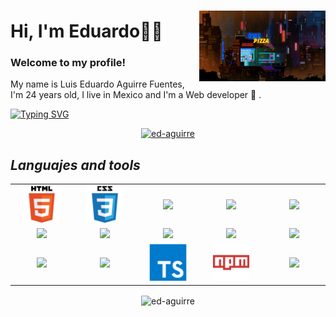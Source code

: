 ### 
<img align='right' src="https://github.com/ed-aguirre/ed-aguirre/blob/main/gifs/lofi-hip-hop.gif"
width='40%'>
     
<h1 align='left'>Hi, I'm Eduardo🐱‍💻</h1>
<h3 align='left'> 
  Welcome to my profile! 
</h3>
My name is Luis Eduardo Aguirre Fuentes, I'm 24 years old, I live in Mexico and I'm a Web developer 🧡 .

[![Typing SVG](https://readme-typing-svg.herokuapp.com?font=console&color=%23F77F0C&width=650&lines=The+most+interesting+thing+in+life+is+living+it+%F0%9F%8C%86%E2%9C%A8)](https://git.io/typing-svg)

<p align="center"> <a href="https://github.com/ryo-ma/github-profile-trophy">
  <img src="https://github-profile-trophy.vercel.app/?username=ed-aguirre&title=MultiLanguage,Commits,Repositories,Followers,PullRequest&theme=juicyfresh" alt="ed-aguirre" /></a>
</p>

<h2 align='left'><i>Languajes and tools</i></h2>
<table width="100" align="center">
<tr>
   <td align='center' width="190">
        <img src="https://raw.githubusercontent.com/devicons/devicon/master/icons/html5/html5-original-wordmark.svg" width="60">
    </td>
    <td align='center' width="190" >
        <img src="https://raw.githubusercontent.com/devicons/devicon/0d6c64dbbf311879f7d563bfc3ccf559f9ed111c/icons/css3/css3-original-wordmark.svg" width="60">
    </td>
    <td align='center' width="190">
        <img src="https://github.com/abranhe/programming-languages-logos/blob/master/src/javascript/javascript.svg" width="60">
    </td>
     <td align='center' width="190">
        <img src="https://github.com/detain/svg-logos/blob/master/svg/git.svg" width="60">
    </td>
    <td align='center' width="190">
        <img src="https://github.com/prplx/svg-logos/blob/master/svg/angular.svg" width="60">
    </td>
</tr>
<tr>
    <td align='center'>
        <img src="https://www.vectorlogo.zone/logos/laravel/laravel-ar21.svg" width="100">
    </td>
    <td align='center'>
        <img src="https://www.vectorlogo.zone/logos/nodejs/nodejs-ar21.svg">
    </td>
    <td align='center'>
        <img src="https://www.vectorlogo.zone/logos/mongodb/mongodb-ar21.svg">
    </td>
    <td align='center'>
        <img src="https://raw.githubusercontent.com/sammwyy/sammwyy/master/skills/mysql.png" height="60"wifth="60">
    </td>
    <td align='center'>
        <img src="https://www.vectorlogo.zone/logos/ionicframework/ionicframework-ar21.svg" width="100">
    </td>
</tr>
<tr>
    <td align='center' width="190">
        <img src="https://raw.githubusercontent.com/abranhe/programming-languages-logos/master/src/java/java.svg" width="60">
    </td>
	<td align='center' width="190">
        <img src="https://www.vectorlogo.zone/logos/ubuntu/ubuntu-ar21.svg" width="100">
    </td>
	<td align='center'>
        <img src="https://raw.githubusercontent.com/devicons/devicon/master/icons/typescript/typescript-original.svg" width="60">
    </td>
	<td align='center'>
        <img src="https://raw.githubusercontent.com/devicons/devicon/master/icons/npm/npm-original-wordmark.svg" width="60">
    </td>
	<td align='center'>
        <img src="https://www.vectorlogo.zone/logos/atlassian_jira/atlassian_jira-ar21.svg" width="100">
    </td>
	
</tr>
</table>

<p align='center'>
	<img align="center" src="https://github-readme-stats.vercel.app/api/top-langs?username=ed-aguirre&show_icons=true&locale=en&layout=compact" alt="ed-aguirre" />
</p>

<!--
**ed-aguirre/ed-aguirre** is a ✨ _special_ ✨ repository because its `README.md` (this file) appears on your GitHub profile.

Here are some ideas to get you started:

- 🔭 I’m currently working on ...
- 🌱 I’m currently learning ...
- 👯 I’m looking to collaborate on ...
- 🤔 I’m looking for help with ...
- 💬 Ask me about ...
- 📫 How to reach me: ...
- 😄 Pronouns: ...
- ⚡ Fun fact: ...
-->
